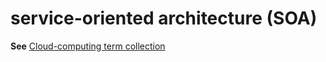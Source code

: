 # service-oriented architecture (SOA)

**See** [Cloud-computing term collection](../term-collections/cloud-computing-terms.md)
